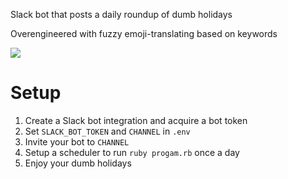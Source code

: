 Slack bot that posts a daily roundup of dumb holidays

Overengineered with fuzzy emoji-translating based on keywords

![](https://pbs.twimg.com/media/De93hOBVMAAwD_G.jpg)

# Setup

1. Create a Slack bot integration and acquire a bot token
1. Set `SLACK_BOT_TOKEN` and `CHANNEL` in `.env`
1. Invite your bot to `CHANNEL`
1. Setup a scheduler to run `ruby progam.rb` once a day
1. Enjoy your dumb holidays 
